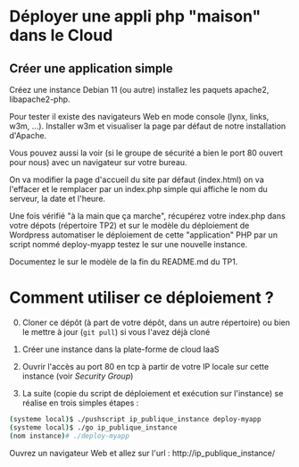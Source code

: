 # Déployer une appli php "maison" dans le Cloud

## Créer une application simple

Créez une instance Debian 11 (ou autre) installez 
les paquets apache2, libapache2-php. 

Pour tester il existe des navigateurs Web en mode console
(lynx, links, w3m, ...). Installer w3m et visualiser la
page par défaut de notre installation d'Apache.

Vous pouvez aussi la voir (si le groupe de sécurité a bien
le port 80 ouvert pour nous) avec un navigateur sur votre
bureau.

On va modifier la page d'accueil du site par défaut (index.html)
on va l'effacer et le remplacer par un index.php simple qui 
affiche le nom du serveur, la date et l'heure.

Une fois vérifié "à la main que ça marche", récupérez votre
index.php dans votre dépots (répertoire TP2) et sur le modèle
du déploiement de Wordpress automatiser le déploiement de cette
"application" PHP par un script nommé deploy-myapp testez le
sur une nouvelle instance.

Documentez le sur le modèle de la fin du README.md du TP1.

# Comment utiliser ce déploiement ?

0. Cloner ce dépôt (à part de votre dépôt, dans un autre répertoire)
   ou bien le mettre à jour (`git pull`) si vous l'avez déjà cloné
1. Créer une instance dans la plate-forme de cloud IaaS
2. Ouvrir l'accès au port 80 en tcp à partir de votre IP locale
   sur cette instance (voir _Security Group_)

3. La suite (copie du script de déploiement et exécution sur
l'instance) se réalise en trois simples étapes :

~~~~Bash
(systeme local)$ ./pushscript ip_publique_instance deploy-myapp
(systeme local)$ ./go ip_publique_instance
(nom instance)# ./deploy-myapp
~~~~

Ouvrez un navigateur Web et allez sur l'url : http://ip_publique_instance/


